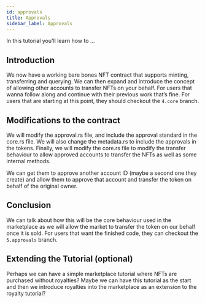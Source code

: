 ```yaml
---
id: approvals
title: Approvals
sidebar_label: Approvals
---
```


In this tutorial you'll learn how to ...

## Introduction

We now have a working bare bones NFT contract that supports minting, transferring and querying. We can then expand and introduce the concept of allowing other accounts to transfer NFTs on your behalf. For users that wanna follow along and continue with their previous work that’s fine. For users that are starting at this point, they should checkout the `4.core` branch. 

## Modifications to the contract

We will modify the approval.rs file, and include the approval standard in the core.rs file. We will also change the metadata.rs to include the approvals in the tokens. Finally, we will modify the core.rs file to modify the transfer behaviour to allow approved accounts to transfer the NFTs as well as some internal methods. 

We can get them to approve another account ID (maybe a second one they create) and allow them to approve that account and transfer the token on behalf of the original owner. 

## Conclusion

We can talk about how this will be the core behaviour used in the marketplace as we will allow the market to transfer the token on our behalf once it is sold. For users that want the finished code, they can checkout the `5.approvals` branch. 

## Extending the Tutorial (optional)

Perhaps we can have a simple marketplace tutorial where NFTs are purchased without royalties? Maybe we can have this tutorial as the start and then we introduce royalties into the marketplace as an extension to the royalty tutorial?

